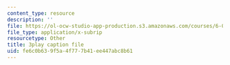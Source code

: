 ```yaml
---
content_type: resource
description: ''
file: https://ol-ocw-studio-app-production.s3.amazonaws.com/courses/6-00-introduction-to-computer-science-and-programming-fall-2008/fe6c0b639f5a4f777b41ee447abc8b61_Pfo7r6bjSqI.srt
file_type: application/x-subrip
resourcetype: Other
title: 3play caption file
uid: fe6c0b63-9f5a-4f77-7b41-ee447abc8b61
---
```

